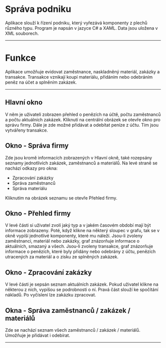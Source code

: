 # Správa podniku
Aplikace slouží k řízení podniku, který vyřezává komponenty z plechů různého typu.
Program je napsán v jazyce C# a XAML. Data jsou uložena v XML souborech.
*********************
# Funkce
Aplikace umožňuje evidovat zaměstnance, naskladněný materiál, zakázky a transakce. Transakce vznikají koupí materiálu, přidáním nebo odebráním peněz na účet a splněním zakázek. 
*****
## Hlavní okno
V něm je uživateli zobrazen přehled o penězích na účtě, počtu zaměstnanců a počtu aktuálních zakázek. Kliknutí na centrální obrázek se otevře okno pro správu firmy. 
Dále je zde možné přidávat a odebítat peníze z účtu. Tím jsou vytvářeny transakce. 
## Okno - Správa firmy
Zde jsou kromě informacích zobrazených v Hlavní okně, také rozepsány seznamy jednotlivích zakázek, zaměstnanců a materiálů.
Na levé straně se nachází odkazy pro okna:
- Zpracování zakázky
- Správa zaměstnanců
- Správa materiálu

Kliknutím na obrázek seznamu se otevře Přehled firmy.
## Okno - Přehled firmy
V levé části si uživatel zvolí jaký typ a v jakém časovém období mají být informace zobrazeny. Poté, když klikne na některý sloupec v grafu, tak se v okně vypíší jednotlivé komponenty, které mu náleží.
Jsou-li zvoleny zaměstnanci, materiál nebo zakázky, graf znázorňuje informace o aktuálních, smazaný a všech.
Jsou-li zvoleny transakce, graf znázorňuje informace o penězích, které byly přidány nebo odebrány z účtu, penězích utracených za materiál a o zisku ze splněných zakázek.
## Okno - Zpracování zakázky 
V levé části je sepsán seznam aktuálních zakázek. Pokud uživatel klikne na některou z nich, vypíšou se podrobnosti o ní. Pravá část slouží ke spočítání nákladů. Po vyčíslení lze zakázku zpracovat.
## Okna - Správa zaměstnanců / zakázek / materiálů
Zde se nachází seznam všech zaměstnanců / zakázek / materiálů. Umožňuje je přidávat i odebírat.
************************************


